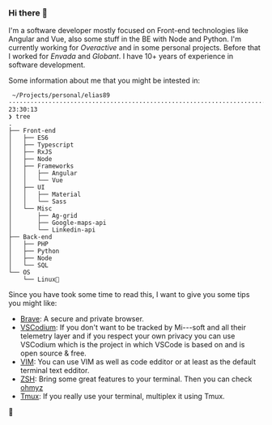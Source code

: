 ### Hi there 👋

I'm a software developer mostly focused on Front-end technologies like Angular and Vue, also some stuff in the BE with Node and Python. I'm currently working for _Overactive_ and in some personal projects. Before that I worked for _Envada_ and _Globant_. I have 10+ years of experience in software development. 

Some information about me that you might be intested in:
```
 ~/Projects/personal/elias89 ············································································ 23:30:13
❯ tree
.
├── Front-end
│   ├── ES6
│   ├── Typescript
│   ├── RxJS
│   ├── Node
│   ├── Frameworks
│   │   ├── Angular
│   │   └── Vue
│   ├── UI
│   │   ├── Material
│   │   └── Sass
│   └── Misc
│       ├── Ag-grid
│       ├── Google-maps-api
│       └── Linkedin-api
├── Back-end
│   ├── PHP
│   ├── Python
│   ├── Node
│   └── SQL
└── OS
    └── Linux💛
```

Since you have took some time to read this, I want to give you some tips you might like:

- [Brave](https://brave.com/): A secure and private browser.
- [VSCodium](https://vscodium.com/): If you don't want to be tracked by Mi---soft and all their telemetry layer and if you respect your own privacy you can use VSCodium which is the project in which VSCode is based on and is open source & free.
- [VIM](https://www.vim.org/): You can use VIM as well as code edditor or at least as the default terminal text edditor.
- [ZSH](https://www.zsh.org/): Bring some great features to your terminal. Then you can check [ohmyz](https://ohmyz.sh/)
- [Tmux](https://github.com/tmux/tmux/wiki): If you really use your terminal, multiplex it using Tmux.

🥃

